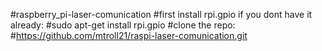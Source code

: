 #raspberry_pi-laser-comunication
#first install rpi.gpio if you dont have it already:
#sudo apt-get install rpi.gpio
#clone the repo:
#https://github.com/mtroll21/raspi-laser-comunication.git
